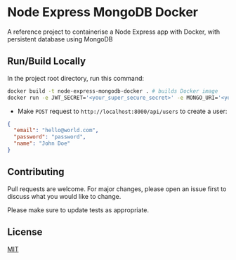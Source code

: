 # Node Express MongoDB Docker

A reference project to containerise a Node Express app with Docker, with persistent database using MongoDB

## Run/Build Locally

In the project root directory, run this command:

```bash
docker build -t node-express-mongodb-docker . # builds Docker image
docker run -e JWT_SECRET='<your_super_secure_secret>' -e MONGO_URI='<your_mongodb_connection_url>' -p 80:5000 node-express-mongodb-docker # runs image in container; maps port 80 of your local machine, to port 5000 of container
```

- Make `POST` request to `http://localhost:8000/api/users` to create a user:

```json
{
  "email": "hello@world.com",
  "password": "password",
  "name": "John Doe"
}
```

## Contributing

Pull requests are welcome. For major changes, please open an issue first to discuss what you would like to change.

Please make sure to update tests as appropriate.

## License

[MIT](https://choosealicense.com/licenses/mit/)
